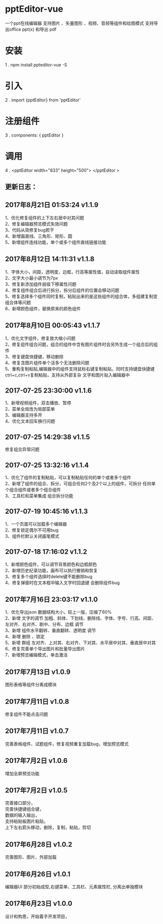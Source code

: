 # pptEditor-vue
  一个ppt在线编辑器
  支持图片 、矢量图形 、视频、音频等组件和绘图模式
  支持导出office ppt(x) 和导出 pdf 

# 安装
  1 . npm install ppteditor-vue -S 
  
# 引入
  2 . import {pptEditor} from 'pptEditor'
  
# 注册组件
  3 . components: { pptEditor }

# 调用
  4 . &lt;pptEditor width="833" height="500"&gt; &lt;/pptEditor &gt;


## 更新日志：  

## 2017年8月21日 01:53:24 v1.1.9
1、优化修复组件的上下左右居中对其问题  
2、修复编辑器预览模式失效问题  
3、代码从简修复bug若干  
4、新增画直线、三角形、矩形、圆  
5、新增组件连线功能，单个或多个组件直线链接功能  

## 2017年8月12日 14:11:31  v1.1.8
  1、字体大小，间距，透明度，边框，行高等属性值，自动读取组件属性  
  2、文字大小最小调节为7px  
  3、修复新添加组件层级下移属性问题  
  4、修复组件组合后进行拆分，拆分后组件的位置会移动问题  
  5、修复选择多个组件同时复制，粘贴出来的是这些组件的组合体，多组建复制变组合体等问题  
  6、新增颜色组件，替换原来的颜色组件  


## 2017年8月10日 00:05:43 v1.1.7
  1、优化文字组件，修复放大缩小问题  
  2、修复组件组合问题，组合的组件中含有图片组件时会另外生成一个组合后的组件  
  3、修复键盘快捷键，移动删除  
  4、修复含图片组件单个活多个无法删除问题  
  5、重构复制粘贴,编辑器中的组件支持鼠标右键复制粘贴，同时支持键盘快捷键ctrl+c,ctrl+v复制粘贴，支持从外部复杂  文字和图片贴入编辑器中  

## 2017-07-25 23:30:00  v1.1.6
  1、新增视频组件，双击播放、暂停  
  2、菜单全局改为局部菜单  
  3、编辑器支持多开  
  4、优化文本回车换行问题  

## 2017-07-25 14:29:38  v1.1.5
  修复组合异常问题
## 2017-07-25 13:32:16  v1.1.4
  1、优化了组件的复制粘贴，可以复制粘贴任何的单个或者多个组件  
  2、新增了组件的组合、拆分，可组合任何2个及2个以上的组件，可拆分  任何单个组合组件或者多个组合组件  
  3、工具栏和菜单集成 组合拆分功能  

## 2017-07-19 10:45:16   v1.1.3
  1、一个页面可以加载多个编辑器  
  2、修复锁定偶尔不可用bug  
  3、组件栏默认关闭画笔模式  

## 2017-07-18 17:16:02    v1.1.2
  1、新增颜色组件，可以调节背景颜色和边框颜色  
  2、新增历史纪录功能，画布可以执行撤销和恢复  
  3、修复多个组件选择时delete键不能删除bug  
  4、修复弹窗时在文本框中输入文字时回退键 会删除组件bug  

## 2017年7月16日 23:03:17   v1.1.0
  1、优化导出json 数据结构大小，较上一版，压缩了60%  
  2、新增 文字的调节 加粗、斜体、下划线、删除线、字体、字号、行高、间距、左对齐、右对齐、剧中、分布、边框 调节  
  3、新增 组件水平翻转、垂直翻转、透明度 调节  
  4、新增 删除 、锁定  
  5、新增 群组 左对齐、上对其、右对齐、下对其、水平居中对其、垂直居中对其  
  6、修复完善单个导出图片和批量导出图片  
  7、新增预览编辑模式，单击激活  

## 2017年7月13日   v1.0.9
  图形表格等组件分离成模块  

## 2017年7月11日   v1.0.8
  修复组件不能点击问题  
## 2017年7月11日   v1.0.7
  完善表格组件、试题组件，修复视频重复加载bug，增加预览模式  

## 2017年7月2日   v1.0.6
  增加全屏预览功能  
## 2017年7月2日    v1.0.5
  完善接口部分，  
  完善快捷键组合键，  
  数据的输入输出，  
  支持粘贴板图片粘贴，  
  上下左右箭头移动，删除，复制，粘贴，剪切  

## 2017年6月28日   v1.0.2
  完善图形、图片、外部加载

## 2017年6月26日   v1.0.1
  编辑器UI 部分初始成型,右键菜单、工具栏、元素属性栏, 分离出单独模块  

## 2017年6月23日    v1.0.0
  设计和构思，开始着手开发项目，
